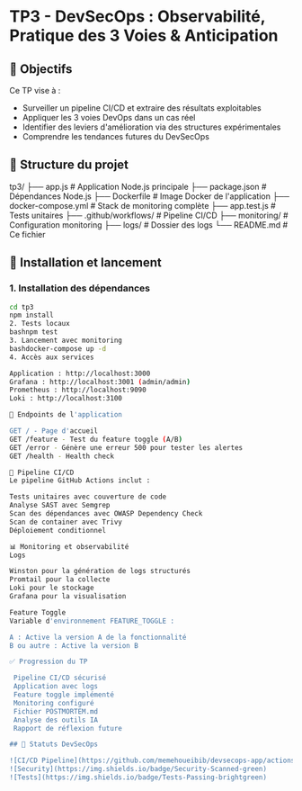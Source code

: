 # TP3 - DevSecOps : Observabilité, Pratique des 3 Voies & Anticipation

## 🎯 Objectifs

Ce TP vise à :
- Surveiller un pipeline CI/CD et extraire des résultats exploitables
- Appliquer les 3 voies DevOps dans un cas réel
- Identifier des leviers d'amélioration via des structures expérimentales
- Comprendre les tendances futures du DevSecOps

## 📁 Structure du projet
tp3/
├── app.js                    # Application Node.js principale
├── package.json              # Dépendances Node.js
├── Dockerfile               # Image Docker de l'application
├── docker-compose.yml       # Stack de monitoring complète
├── app.test.js             # Tests unitaires
├── .github/workflows/       # Pipeline CI/CD
├── monitoring/             # Configuration monitoring
├── logs/                   # Dossier des logs
└── README.md               # Ce fichier

## 🚀 Installation et lancement

### 1. Installation des dépendances
```bash
cd tp3
npm install
2. Tests locaux
bashnpm test
3. Lancement avec monitoring
bashdocker-compose up -d
4. Accès aux services

Application : http://localhost:3000
Grafana : http://localhost:3001 (admin/admin)
Prometheus : http://localhost:9090
Loki : http://localhost:3100

🔗 Endpoints de l'application

GET / - Page d'accueil
GET /feature - Test du feature toggle (A/B)
GET /error - Génère une erreur 500 pour tester les alertes
GET /health - Health check

🔄 Pipeline CI/CD
Le pipeline GitHub Actions inclut :

Tests unitaires avec couverture de code
Analyse SAST avec Semgrep
Scan des dépendances avec OWASP Dependency Check
Scan de container avec Trivy
Déploiement conditionnel

📊 Monitoring et observabilité
Logs

Winston pour la génération de logs structurés
Promtail pour la collecte
Loki pour le stockage
Grafana pour la visualisation

Feature Toggle
Variable d'environnement FEATURE_TOGGLE :

A : Active la version A de la fonctionnalité
B ou autre : Active la version B

✅ Progression du TP

 Pipeline CI/CD sécurisé
 Application avec logs
 Feature toggle implémenté
 Monitoring configuré
 Fichier POSTMORTEM.md
 Analyse des outils IA
 Rapport de réflexion future

## 🎯 Statuts DevSecOps

![CI/CD Pipeline](https://github.com/memehoueibib/devsecops-app/actions/workflows/ci-cd.yml/badge.svg)
![Security](https://img.shields.io/badge/Security-Scanned-green)
![Tests](https://img.shields.io/badge/Tests-Passing-brightgreen)

